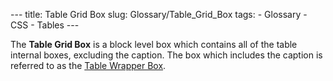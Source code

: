 --- title: Table Grid Box slug: Glossary/Table_Grid_Box tags: - Glossary - CSS - Tables ---

<span class="seoSummary">The **Table Grid Box** is a block level box which contains all of the table internal boxes, excluding the caption. The box which includes the caption is referred to as the [Table Wrapper Box](/en-US/docs/Glossary/Table_Wrapper_Box).</span>
